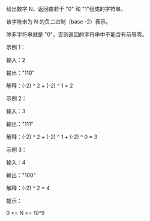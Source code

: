 给出数字 N，返回由若干 "0" 和 "1"组成的字符串，

该字符串为 N 的负二进制（base -2）表示。

除非字符串就是 "0"，否则返回的字符串中不能含有前导零。

 

示例 1：

输入：2

输出："110"

解释：(-2) ^ 2 + (-2) ^ 1 = 2

示例 2：

输入：3

输出："111"

解释：(-2) ^ 2 + (-2) ^ 1 + (-2) ^ 0 = 3

示例 3：

输入：4

输出："100"

解释：(-2) ^ 2 = 4
 

提示：

0 <= N <= 10^9